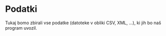 # Podatki

Tukaj bomo zbirali vse podatke (datoteke v obliki CSV, XML, ...), ki jih bo naš
program uvozil.


